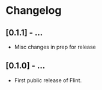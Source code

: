 # Changelog

## [0.1.1] - ...
- Misc changes in prep for release

## [0.1.0] - ...
- First public release of Flint.
